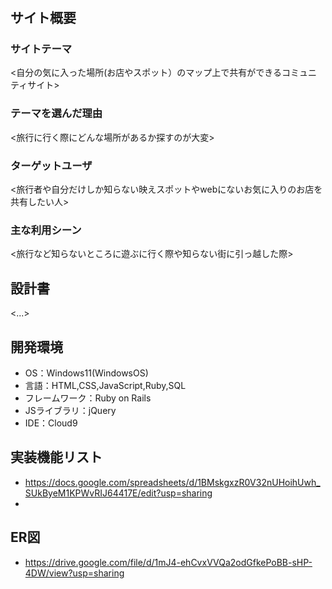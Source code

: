 # <KoKo>

## サイト概要
### サイトテーマ
<自分の気に入った場所(お店やスポット）のマップ上で共有ができるコミュニティサイト>

### テーマを選んだ理由
<旅行に行く際にどんな場所があるか探すのが大変>

### ターゲットユーザ
<旅行者や自分だけしか知らない映えスポットやwebにないお気に入りのお店を共有したい人>

### 主な利用シーン
<旅行など知らないところに遊ぶに行く際や知らない街に引っ越した際>

## 設計書
<...>

## 開発環境
- OS：Windows11(WindowsOS)
- 言語：HTML,CSS,JavaScript,Ruby,SQL
- フレームワーク：Ruby on Rails
- JSライブラリ：jQuery
- IDE：Cloud9

## 実装機能リスト
- https://docs.google.com/spreadsheets/d/1BMskgxzR0V32nUHoihUwh_SUkByeM1KPWvRIJ64417E/edit?usp=sharing
-
## ER図
- https://drive.google.com/file/d/1mJ4-ehCvxVVQa2odGfkePoBB-sHP-4DW/view?usp=sharing